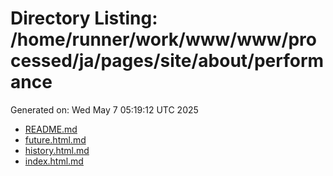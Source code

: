 # Directory Listing: /home/runner/work/www/www/processed/ja/pages/site/about/performance
Generated on: Wed May  7 05:19:12 UTC 2025

- [README.md](README.md)
- [future.html.md](future.html.md)
- [history.html.md](history.html.md)
- [index.html.md](index.html.md)

